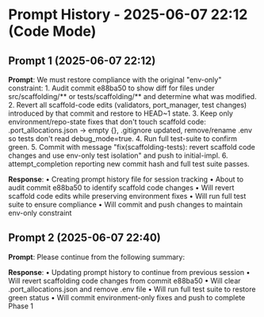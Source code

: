 # Prompt History - 2025-06-07 22:12 (Code Mode)

## Prompt 1 (2025-06-07 22:12)

**Prompt**: We must restore compliance with the original "env-only" constraint: 1. Audit commit e88ba50 to show diff for files under src/scaffolding/** or tests/scaffolding/** and determine what was modified. 2. Revert all scaffold-code edits (validators, port_manager, test changes) introduced by that commit and restore to HEAD~1 state. 3. Keep only environment/repo-state fixes that don't touch scaffold code: .port_allocations.json → empty {}, .gitignore updated, remove/rename .env so tests don't read debug_mode=true. 4. Run full test-suite to confirm green. 5. Commit with message "fix(scaffolding-tests): revert scaffold code changes and use env-only test isolation" and push to initial-impl. 6. attempt_completion reporting new commit hash and full test suite passes.

**Response**: 
• Creating prompt history file for session tracking
• About to audit commit e88ba50 to identify scaffold code changes
• Will revert scaffold code edits while preserving environment fixes
• Will run full test suite to ensure compliance
• Will commit and push changes to maintain env-only constraint

## Prompt 2 (2025-06-07 22:40)

**Prompt**: Please continue from the following summary:

**Response**:
• Updating prompt history to continue from previous session
• Will revert scaffolding code changes from commit e88ba50
• Will clear .port_allocations.json and remove .env file
• Will run full test suite to restore green status
• Will commit environment-only fixes and push to complete Phase 1